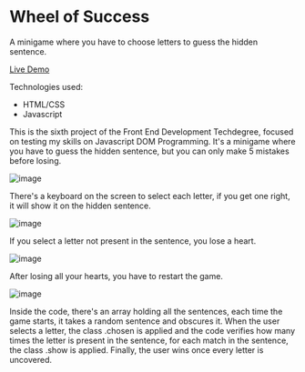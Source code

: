 # Wheel of Success
A minigame where you have to choose letters to guess the hidden sentence.

[Live Demo](https://msosadev.github.io/treehouse-project-6/)

Technologies used:
- HTML/CSS
- Javascript

This is the sixth project of the Front End Development Techdegree, focused on testing my skills on Javascript DOM Programming. It's a minigame where you have to guess the hidden sentence, but you can only make 5 mistakes before losing.

![image](https://github.com/msosadev/treehouse-project-6/assets/59977013/e4be5ea2-b6a5-4b4b-bd24-72f03b6ab4b1)

There's a keyboard on the screen to select each letter, if you get one right, it will show it on the hidden sentence.

![image](https://github.com/msosadev/treehouse-project-6/assets/59977013/7e851a4b-3f13-410d-a12b-15ee3d00b792)

If you select a letter not present in the sentence, you lose a heart.

![image](https://github.com/msosadev/treehouse-project-6/assets/59977013/b1506d45-8900-4a71-a5c2-06f25cff46ad)

After losing all your hearts, you have to restart the game.

![image](https://github.com/msosadev/treehouse-project-6/assets/59977013/b6dd71e0-c912-4c64-ae0c-e0bb53bd5ac2)

Inside the code, there's an array holding all the sentences, each time the game starts, it takes a random sentence and obscures it. When the user selects a letter, the class .chosen is applied and the code verifies how many times the letter is present in the sentence, for each match in the sentence, the class .show is applied. Finally, the user wins once every letter is uncovered.
